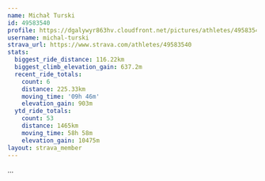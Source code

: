 ```yaml
---
name: Michał Turski
id: 49583540
profile: https://dgalywyr863hv.cloudfront.net/pictures/athletes/49583540/14729338/1/large.jpg
username: michal-turski
strava_url: https://www.strava.com/athletes/49583540
stats:
  biggest_ride_distance: 116.22km
  biggest_climb_elevation_gain: 637.2m
  recent_ride_totals:
    count: 6
    distance: 225.33km
    moving_time: '09h 46m'
    elevation_gain: 903m
  ytd_ride_totals:
    count: 53
    distance: 1465km
    moving_time: 58h 58m
    elevation_gain: 10475m
layout: strava_member
--- 
```

...
